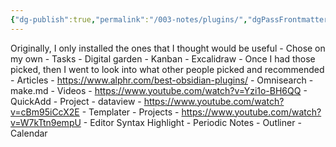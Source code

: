 ```yaml
---
{"dg-publish":true,"permalink":"/003-notes/plugins/","dgPassFrontmatter":true,"noteIcon":""}
---
```



Originally, I only installed the ones that I thought would be useful
			- Chose on my own
				- Tasks
				- Digital garden
				- Kanban
				- Excalidraw
		- Once I had those picked, then I went to look into what other people picked and recommended
			- Articles
				- https://www.alphr.com/best-obsidian-plugins/
					- Omnisearch
					- make.md
			- Videos
				- https://www.youtube.com/watch?v=Yzi1o-BH6QQ 
					- QuickAdd
					- Project
					- dataview
				- https://www.youtube.com/watch?v=cBm95iCcX2E
					- Templater
					- Projects
				- https://www.youtube.com/watch?v=W7kTtn9empU
					- Editor Syntax Highlight
					- Periodic Notes
					- Outliner
					- Calendar